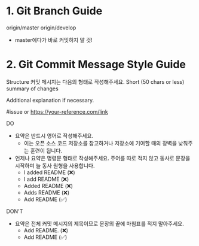 # 1. Git Branch Guide
origin/master
origin/develop

* master에다가 바로 커밋하지 말 것!

# 2. Git Commit Message Style Guide

Structure
커밋 메시지는 다음의 형태로 작성해주세요.
Short (50 chars or less) summary of changes

Additional explanation if necessary.

#issue or https://your-reference.com/link

DO
* 요약은 반드시 영어로 작성해주세요.
    * 이는 오픈 소스 코드 저장소를 참고하거나 저장소에 기여할 때의 장벽을 낮춰주는 훈련이 됩니다.
* 언제나 요약은 명령문 형태로 작성해주세요. 주어를 따로 적지 않고 동사로 문장을 시작하며 늘 동사 원형을 사용합니다.
    * I added README (❌)
    * I add README (❌)
    * Added README (❌)
    * Adds README (❌)
    * Add README (✅)

DON'T
* 요약은 전체 커밋 메시지의 제목이므로 문장의 끝에 마침표를 적지 말아주세요.
    * Add README. (❌)
    * Add README (✅)
